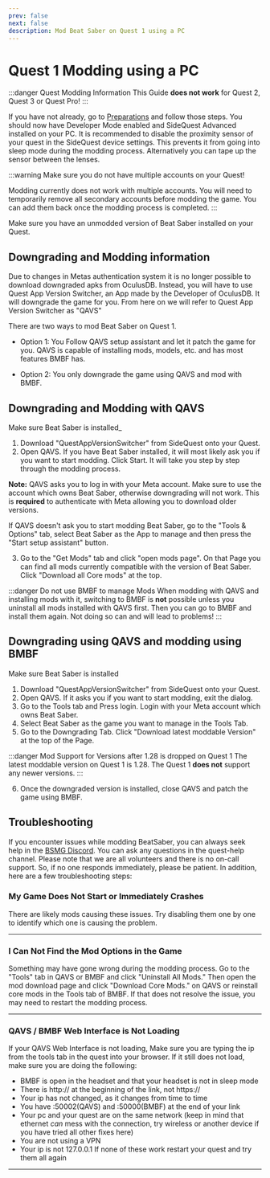 ```yaml
---
prev: false
next: false
description: Mod Beat Saber on Quest 1 using a PC
---
```


# Quest 1 Modding using a PC

:::danger Quest Modding Information
This Guide **does not work** for Quest 2, Quest 3 or Quest Pro!
:::

If you have not already, go to [Preparations](./quest-modding-old#preparations) and follow those steps.
You should now have Developer Mode enabled and SideQuest Advanced installed on your PC.
It is recommended to disable the proximity sensor of your quest in the SideQuest device settings.
This prevents it from going into sleep mode during the modding process. Alternatively you can tape
up the sensor between the lenses.

:::warning
Make sure you do not have multiple accounts on your Quest!

Modding currently does not work with multiple accounts.
You will need to temporarily remove all secondary accounts before modding the game.
You can add them back once the modding process is completed.
:::

Make sure you have an unmodded version of Beat Saber installed on your Quest.

## Downgrading and Modding information

Due to changes in Metas authentication system it is no longer possible to download downgraded apks
from OculusDB. Instead, you will have to use Quest App Version Switcher, an App made by the Developer
of OculusDB. It will downgrade the game for you. From here on we will refer to Quest App Version Switcher
as "QAVS"

There are two ways to mod Beat Saber on Quest 1.

- Option 1: You Follow QAVS setup assistant and let it patch the game for you. QAVS is capable of installing
  mods, models, etc. and has most features BMBF has.

- Option 2: You only downgrade the game using QAVS and mod with BMBF.

## Downgrading and Modding with QAVS

Make sure Beat Saber is installed\_

1. Download "QuestAppVersionSwitcher" from SideQuest onto your Quest.
2. Open QAVS. If you have Beat Saber installed, it will most likely ask you if you want to start modding.
   Click Start. It will take you step by step through the modding process.

**Note:** QAVS asks you to log in with your Meta account. Make sure to use the account which owns Beat Saber,
otherwise downgrading will not work. This is **required** to authenticate with Meta allowing you to download
older versions.

If QAVS doesn't ask you to start modding Beat Saber, go to the "Tools & Options" tab, select Beat Saber as the
App to manage and then press the "Start setup assistant" button.

3. Go to the "Get Mods" tab and click "open mods page". On that Page you can find all mods currently compatible
   with the version of Beat Saber. Click "Download all Core mods" at the top.

:::danger Do not use BMBF to manage Mods
When modding with QAVS and installing mods with it, switching to BMBF is **not** possible unless you uninstall
all mods installed with QAVS first. Then you can go to BMBF and install them again. Not doing so can and will
lead to problems!
:::

## Downgrading using QAVS and modding using BMBF

Make sure Beat Saber is installed

1. Download "QuestAppVersionSwitcher" from SideQuest onto your Quest.
2. Open QAVS. If it asks you if you want to start modding, exit the dialog.
3. Go to the Tools tab and Press login. Login with your Meta account which owns Beat Saber.
4. Select Beat Saber as the game you want to manage in the Tools Tab.
5. Go to the Downgrading Tab. Click "Download latest moddable Version" at the top of the Page.

:::danger Mod Support for Versions after 1.28 is dropped on Quest 1
The latest moddable version on Quest 1 is 1.28. The Quest 1 **does not** support any newer versions.
:::

6. Once the downgraded version is installed, close QAVS and patch the game using BMBF.

## Troubleshooting

If you encounter issues while modding BeatSaber, you can always seek help in the [BSMG Discord](https://discord.gg/beatsabermods).
You can ask any questions in the quest-help channel. Please note that we are all volunteers and there is no on-call
support. So, if no one responds immediately, please be patient. In addition, here are a few troubleshooting steps:

### My Game Does Not Start or Immediately Crashes

There are likely mods causing these issues. Try disabling them one by one to identify which one is causing the problem.

---

### I Can Not Find the Mod Options in the Game

Something may have gone wrong during the modding process. Go to the "Tools" tab in QAVS or BMBF and click
"Uninstall All Mods."
Then open the mod download page and click "Download Core Mods." on QAVS or reinstall core mods in the Tools tab of BMBF.
If that does not resolve the issue, you may need to restart the modding process.

---

### QAVS / BMBF Web Interface is Not Loading

If your QAVS Web Interface is not loading, Make sure you are typing the ip from the tools tab in the quest into your browser.
If it still does not load, make sure you are doing the following:

- BMBF is open in the headset and that your headset is not in sleep mode
- There is http:// at the beginning of the link, not https://
- Your ip has not changed, as it changes from time to time
- You have :50002(QAVS) and :50000(BMBF) at the end of your link
- Your pc and your quest are on the same network (keep in mind that ethernet _can_ mess with the connection,
  try wireless or another device if you have tried all other fixes here)
- You are not using a VPN
- Your ip is not 127.0.0.1
  If none of these work restart your quest and try them all again

---
